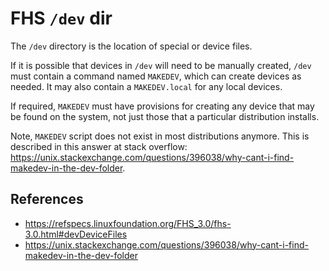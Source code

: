 # FHS `/dev` dir

The `/dev` directory is the location of special or device files.

If it is possible that devices in `/dev` will need to be manually created, `/dev` must contain a command named `MAKEDEV`, which can create devices as needed. It may also contain a `MAKEDEV.local` for any local devices.

If required, `MAKEDEV` must have provisions for creating any device that may be found on the system, not just those that a particular distribution installs.

Note, `MAKEDEV` script does not exist in most distributions anymore. This is described in this answer at stack overflow: https://unix.stackexchange.com/questions/396038/why-cant-i-find-makedev-in-the-dev-folder.

## References

- https://refspecs.linuxfoundation.org/FHS_3.0/fhs-3.0.html#devDeviceFiles
- https://unix.stackexchange.com/questions/396038/why-cant-i-find-makedev-in-the-dev-folder
